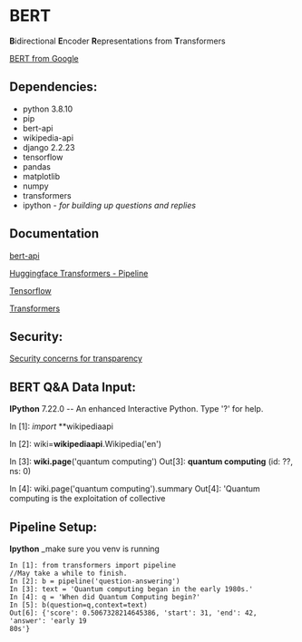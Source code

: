 # BERT
**B**idirectional **E**ncoder **R**epresentations from **T**ransformers

[BERT from Google](https://ai.googleblog.com/2018/11/open-sourcing-bert-state-of-art-pre.html)

## Dependencies:

- python 3.8.10
- pip
- bert-api
- wikipedia-api
- django 2.2.23
- tensorflow
- pandas
- matplotlib
- numpy
- transformers
- ipython - _for building up questions and replies_

## Documentation

[bert-api](https://pypi.org/project/bert-api/)

[Huggingface Transformers - Pipeline](https://huggingface.co/transformers/model_doc/bert.html)

[Tensorflow](https://www.tensorflow.org/official_models/fine_tuning_bert)

[Transformers](https://ai.googleblog.com/2017/08/transformer-novel-neural-network.html)


## Security:

[Security concerns for transparency](https://openreview.net/forum?id=7nfCtKep-v)



## BERT Q&A Data Input:

**IPython** 7.22.0 -- An enhanced Interactive Python. Type '?' for help.

In [1]: *import* **wikipediaapi

In [2]: wiki=**wikipediaapi**.Wikipedia('en')

In [3]: **wiki.page**('quantum computing')
Out[3]: **quantum computing** (id: ??, ns: 0)

In [4]: wiki.page('quantum computing').summary
Out[4]: 'Quantum computing is the exploitation of collective 


## Pipeline Setup:

**Ipython** _make sure you venv is running

```
In [1]: from transformers import pipeline
//May take a while to finish.
In [2]: b = pipeline('question-answering')
In [3]: text = 'Quantum computing began in the early 1980s.'
In [4]: q = 'When did Quantum Computing begin?'
In [5]: b(question=q,context=text)
Out[6]: {'score': 0.5067328214645386, 'start': 31, 'end': 42, 'answer': 'early 19
80s'}
```

